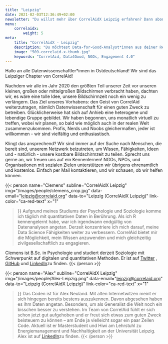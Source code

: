 ```yaml
---
title: "Leipzig"
date: 2021-02-03T12:36:49+02:00
newsletter: "Du willst mehr über CorrelAidX Leipzig erfahren? Dann abonniere unseren Newsletter!"
menu: 
    correlaidx:
        weight: 5
meta:
    title: "CorrelAidX - Leipzig"
    description: "Du möchtest Data-for-Good-Analyst*innen aus deiner Region kennenlernen und zusammen Daten für den guten Zweck nutzen? Mit CorrelAidX bringen wir Data for Good in deine Stadt!"
    image: "509-correlaid-x-thumb.jpg"
    keywords: "CorrelAid, Data4Good, NGOs, Engagement 4.0"
---
```


Hallo an alle Datenwissenschaftler*innen in Ostdeutschland! Wir sind das Leipziger Chapter von CorrelAid!

Nachdem wir alle im Jahr 2020 den größten Teil unserer Zeit vor unseren kleinen, großen oder mittelgroßen Bildschirmen verbracht haben, dachten wir, es wäre eine tolle Idee, unsere Bildschirmzeit noch ein wenig zu verlängern. Das Ziel unseres Vorhabens: den Geist von CorrelAid weiterzutragen, nämlich Datenwissenschaft für einen guten Zweck zu betreiben.
Glücklicherweise hat sich auf Anhieb eine heterogene und lebendige Gruppe gebildet. Wir haben begonnen, uns monatlich virtuell zu treffen, wobei wir planen, so bald wie möglich auch in der realen Welt zusammenzukommen. Profis, Nerds und Noobs gleichermaßen, jeder ist willkommen - wir sind vielfältig und enthusiastisch.

Klingt das ansprechend? Wir sind immer auf der Suche nach Menschen, die bereit sind, unserem Netzwerk beizutreten, um Wissen, Fähigkeiten, Ideen und - natürlich - unsere kostbare Bildschirmzeit zu teilen. Sprecht uns gerne an, wir freuen uns auf ein Kennenlernen! NGOs, NPOs, und Organisationen mit sozialen Zielen unterstützen wir übrigens ehrenamtlich und kostenlos. Einfach per Mail kontaktieren, und wir schauen, ob wir helfen können.





{{< person 
    name="Clemens"
    subline="CorrelAidX Leipzig"
    img="/images/people/clemens_crop.jpg"
    data-email="leipzig@correlaid.org"
    data-to="Leipzig (CorrelAidX Leipzig)"
    link-color="ca-red-text"
    x="1"
>}}
Aufgrund meines Studiums der Psychologie und Soziologie komme ich täglich mit quantitativen Daten in Berührung. Als ich R kennengelernt habe, war ich irgendwann endgültig von Datenanalysen angetan. Derzeit konzentriere ich mich darauf, meine Data Science Fähigkeiten weiter zu verbessern. CorrelAid bietet mir die Möglichkeit, mein Wissen anzuwenden und mich gleichzeitig zivilgesellschaftlich zu engagieren.

Clemens ist B.Sc. in Psychologie und studiert derzeit Soziologie mit Schwerpunkt auf digitalen und quantitativen Methoden. Er ist auf <a href="https://twitter.com/baldsoon_">Twitter</a> , <a href="https://github.com/baldzuhnc">GitHub</a> und <a href="http://www.linkedin.com/in/clemens-friedrich-baldzuhn">LinkedIn</a>zu finden.
{{< /person >}}

{{< person 
    name="Alex"
    subline="CorrelAidX Leipzig"
    img="/images/people/Alex-Leipzig.png"
    data-email="leipzig@correlaid.org"
    data-to="Leipzig (CorrelAidX Leipzig)"
    link-color="ca-red-text"
    x="1"
>}}
Das Coden ist für Alex Neuland. Mit alten Internetwitzen meint er sich hingegen bereits bestens auszukennen. Davon abgesehen haben es ihm Daten angetan. Besonders, um als Generalist die Welt noch ein bisschen besser zu verstehen. Im Team von CorrelAid fühlt er sich schon jetzt gut aufgehoben und er freut sich etwas zum guten Zweck beisteuern zu können – am Ende ja vielleicht sogar ein paar Zeilen Code. Aktuell ist er Masterstudent und Hiwi am Lehrstuhl zu Energiemanagement und Nachhaltigkeit an der Universität Leipzig. Alex ist auf <a href="https://www.linkedin.com/in/schulzalexander96/">LinkedIn</a>zu finden.
{{< /person >}}